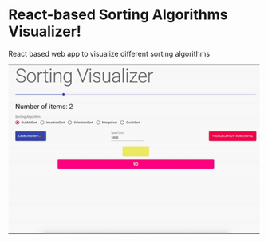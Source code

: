 # React-based Sorting Algorithms Visualizer!

React based web app to visualize different sorting algorithms

![](sorting_visualizer_demo.gif)
